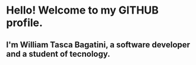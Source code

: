 # Hello! Welcome to my GITHUB profile.
## I'm William Tasca Bagatini, a software developer and a student of tecnology.
